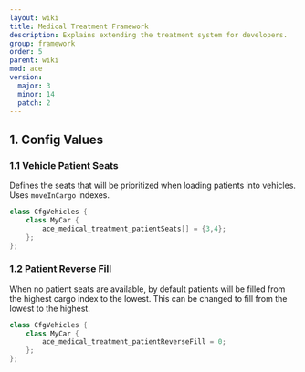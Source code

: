 ```yaml
---
layout: wiki
title: Medical Treatment Framework
description: Explains extending the treatment system for developers.
group: framework
order: 5
parent: wiki
mod: ace
version:
  major: 3
  minor: 14
  patch: 2
---
```


## 1. Config Values

### 1.1 Vehicle Patient Seats

Defines the seats that will be prioritized when loading patients into vehicles. Uses `moveInCargo` indexes.

```cpp
class CfgVehicles {
    class MyCar {
        ace_medical_treatment_patientSeats[] = {3,4};
    };
};
```

### 1.2 Patient Reverse Fill

When no patient seats are available, by default patients will be filled from the highest cargo index to the lowest.
This can be changed to fill from the lowest to the highest.

```cpp
class CfgVehicles {
    class MyCar {
        ace_medical_treatment_patientReverseFill = 0;
    };
};
```
